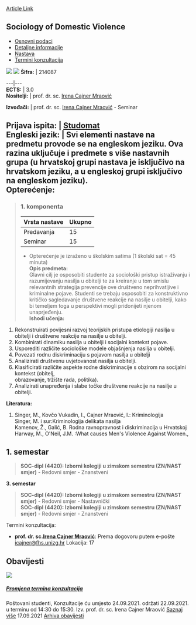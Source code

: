 [Article Link](https://www.fhs.hr/predmet/sodv_b)

## Sociology of Domestic Violence
  * [Osnovni podaci](https://www.fhs.hr/predmet/sodv_b#v1id-523826_304282_1_0 "Osnovni podaci")
  * [Detaljne informacije](https://www.fhs.hr/predmet/sodv_b#v1id-523826_304282_1_1 "Detaljne informacije")
  * [Nastava](https://www.fhs.hr/predmet/sodv_b#v1id-523826_304282_1_2 "Nastava")
  * [Termini konzultacija](https://www.fhs.hr/predmet/sodv_b#v1id-523826_304282_1_3 "Termini konzultacija")


[![](https://www.fhs.hr/img/flags/gif/hr.gif)](https://www.fhs.hr/predmet/sodv_b) [![](https://www.fhs.hr/img/flags/gif/gb.gif)](https://www.fhs.hr/en/course/sodv_b)
**Šifra:** |  214087  
  
---|---  
**ECTS:** |  3.0   
**Nositelji:** |  prof. dr. sc. [Irena Cajner Mraović](https://www.fhs.hr/djelatnik/irena.cajner_mraovic)   
  
**Izvođači:** |  prof. dr. sc. [Irena Cajner Mraović](https://www.fhs.hr/djelatnik/irena.cajner_mraovic) - Seminar  
  
**Prijava ispita:** |  [Studomat](http://www.isvu.hr/studomat)  
**Engleski jezik:** |  Svi elementi nastave na predmetu provode se na engleskom jeziku. Ova razina uključuje i predmete s više nastavnih grupa (u hrvatskoj grupi nastava je isključivo na hrvatskom jeziku, a u engleskoj grupi isključivo na engleskom jeziku).   
**Opterećenje:**  
---  
> ### 1. komponenta
> | Vrsta nastave | Ukupno  
> ---|---  
> Predavanja | 15  
> Seminar | 15  
> * Opterećenje je izraženo u školskim satima (1 školski sat = 45 minuta)   
**Opis predmeta:**  
> Glavni cilj je osposobiti studente za sociološki pristup istraživanju i razumijevanju nasilja u obitelji te za kreiranje u tom smislu relevantnih strategija prevencije ove društveno neprihvatljive i kriminalne pojave. Studenti se trebaju osposobiti za konstruktivno kritičko sagledavanje društvene reakcije na nasilje u obitelji, kako bi temeljem toga u perspektivi mogli pridonijeti njenom unaprjeđenju.  
**Ishodi učenja:**  
  1. Rekonstruirati povijesni razvoj teorijskih pristupa etiologiji nasilja u obitelji i društvene reakcije na nasilje u obitelji.
  2. Kombinirati dinamiku nasilja u obitelji i socijalni kontekst pojave.
  3. Usporediti različite sociološke modele objašnjenja nasilja u obitelji.
  4. Povezati rodnu diskriminaciju s pojavom nasilja u obitelji
  5. Analizirati društvenu uvjetovanost nasilja u obitelji.
  6. Klasificirati različite aspekte rodne diskriminacije s obzirom na socijalni kontekst (obitelj,  
obrazovanje, tržište rada, politika).
  7. Analizirati unapređenja i slabe točke društvene reakcije na nasilje u obitelji.

  
**Literatura:**  
  1. Singer, M., Kovčo Vukadin, I., Cajner Mraović, I.: Kriminologija  
Singer, M. i sur:Kriminologija delikata nasilja  
Kamenov, Ž., Galić, B. Rodna ravnopravnost i diskriminacija u Hrvatskoj  
Harway, M., O'Neil, J.M. :What causes Men's Violence Against Women., 

  
**1. semestar**  
---  
> **SOC-dipl (4420): Izborni kolegiji u zimskom semestru (ZN/NAST smjer)** - Redovni smjer - Znanstveni  
>   
  
**3. semestar**  
> **SOC-dipl (4420): Izborni kolegiji u zimskom semestru (ZN/NAST smjer)** - Redovni smjer - Nastavnički  
>  **SOC-dipl (4420): Izborni kolegiji u zimskom semestru (ZN/NAST smjer)** - Redovni smjer - Znanstveni  
>   
Termini konzultacija: 
  * **prof. dr. sc.[Irena Cajner Mraović](https://www.fhs.hr/djelatnik/irena.cajner_mraovic)**: 
Prema dogovoru putem e-pošte icajner@fhs.unizg.hr 
Lokacija: 17 


## Obavijesti
[ ![](https://www.fhs.hr/_pub/themes_static/hrstud2024/default/img/default_news.jpg) ](https://www.fhs.hr/predmet/sodv_b?@=21g3w#news_118703)
#####  [Promjena termina konzultacija](https://www.fhs.hr/predmet/sodv_b?@=21g3w#news_118703)
Poštovani studenti, Konzultacije ću umjesto 24.09.2021. održati 22.09.2021. u terminu od 14:30 do 15:30. Izv. prof. dr. sc. Irena Cajner Mraović 
[Saznaj više](https://www.fhs.hr/predmet/sodv_b?@=21g3w#news_118703)
17.09.2021
[Arhiva obavijesti](https://www.fhs.hr/predmet/sodv_b?@=21cis#news_118703 "Arhiva obavijesti")
